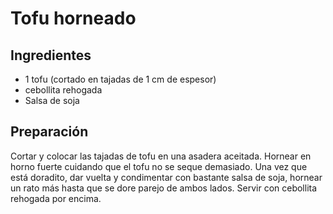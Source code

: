 # Tofu horneado

## Ingredientes

+ 1 tofu (cortado en tajadas de 1 cm de espesor)
+ cebollita rehogada
+ Salsa de soja

## Preparación

Cortar y colocar las tajadas de tofu en una asadera aceitada. Hornear en horno fuerte cuidando que el tofu no se seque demasiado. Una vez que está doradito, dar vuelta y condimentar con bastante salsa de soja, hornear un rato más hasta que se dore parejo de ambos lados. Servir con cebollita rehogada por encima.
